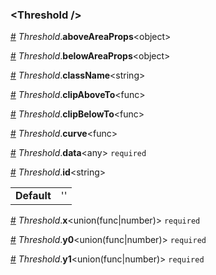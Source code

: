 <h3 id="threshold-">&lt;Threshold /&gt;</h3>


<a id="#Threshold__aboveAreaProps" name="Threshold__aboveAreaProps" href="#Threshold__aboveAreaProps">#</a> *Threshold*.**aboveAreaProps**&lt;object&gt;  

<a id="#Threshold__belowAreaProps" name="Threshold__belowAreaProps" href="#Threshold__belowAreaProps">#</a> *Threshold*.**belowAreaProps**&lt;object&gt;  

<a id="#Threshold__className" name="Threshold__className" href="#Threshold__className">#</a> *Threshold*.**className**&lt;string&gt;  

<a id="#Threshold__clipAboveTo" name="Threshold__clipAboveTo" href="#Threshold__clipAboveTo">#</a> *Threshold*.**clipAboveTo**&lt;func&gt;  

<a id="#Threshold__clipBelowTo" name="Threshold__clipBelowTo" href="#Threshold__clipBelowTo">#</a> *Threshold*.**clipBelowTo**&lt;func&gt;  

<a id="#Threshold__curve" name="Threshold__curve" href="#Threshold__curve">#</a> *Threshold*.**curve**&lt;func&gt;  

<a id="#Threshold__data" name="Threshold__data" href="#Threshold__data">#</a> *Threshold*.**data**&lt;any&gt; `required` 

<a id="#Threshold__id" name="Threshold__id" href="#Threshold__id">#</a> *Threshold*.**id**&lt;string&gt;  <table><tr><td><strong>Default</strong></td><td>''</td></td></table>

<a id="#Threshold__x" name="Threshold__x" href="#Threshold__x">#</a> *Threshold*.**x**&lt;union(func|number)&gt; `required` 

<a id="#Threshold__y0" name="Threshold__y0" href="#Threshold__y0">#</a> *Threshold*.**y0**&lt;union(func|number)&gt; `required` 

<a id="#Threshold__y1" name="Threshold__y1" href="#Threshold__y1">#</a> *Threshold*.**y1**&lt;union(func|number)&gt; `required` 
